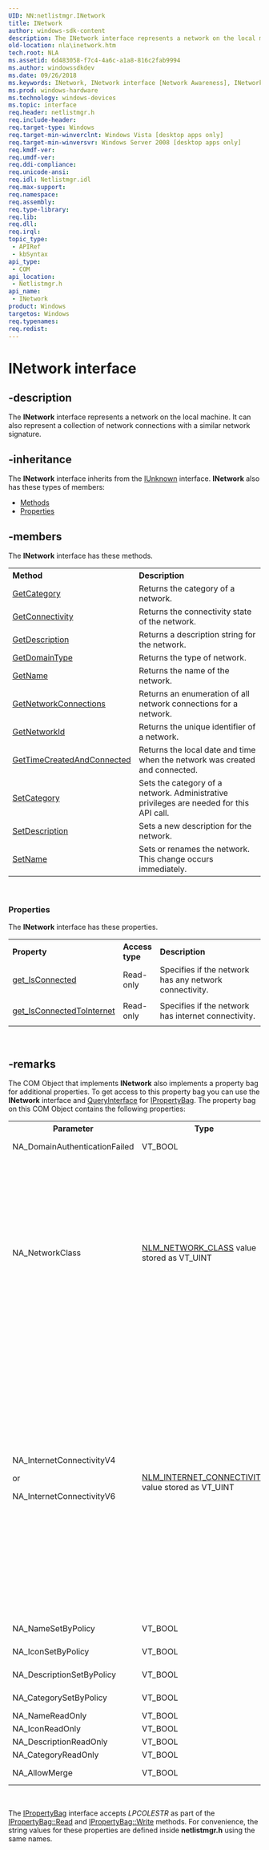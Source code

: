 ```yaml
---
UID: NN:netlistmgr.INetwork
title: INetwork
author: windows-sdk-content
description: The INetwork interface represents a network on the local machine. It can also represent a collection of network connections with a similar network signature.
old-location: nla\inetwork.htm
tech.root: NLA
ms.assetid: 6d483058-f7c4-4a6c-a1a8-816c2fab9994
ms.author: windowssdkdev
ms.date: 09/26/2018
ms.keywords: INetwork, INetwork interface [Network Awareness], INetwork interface [Network Awareness],described, netlistmgr/INetwork, nla.inetwork
ms.prod: windows-hardware
ms.technology: windows-devices
ms.topic: interface
req.header: netlistmgr.h
req.include-header: 
req.target-type: Windows
req.target-min-winverclnt: Windows Vista [desktop apps only]
req.target-min-winversvr: Windows Server 2008 [desktop apps only]
req.kmdf-ver: 
req.umdf-ver: 
req.ddi-compliance: 
req.unicode-ansi: 
req.idl: Netlistmgr.idl
req.max-support: 
req.namespace: 
req.assembly: 
req.type-library: 
req.lib: 
req.dll: 
req.irql: 
topic_type:
 - APIRef
 - kbSyntax
api_type:
 - COM
api_location:
 - Netlistmgr.h
api_name:
 - INetwork
product: Windows
targetos: Windows
req.typenames: 
req.redist: 
---
```


# INetwork interface


## -description


The <b>INetwork</b> interface represents a network on the local machine. It can also represent a collection of network connections with a similar network signature.


## -inheritance

The <b xmlns:loc="http://microsoft.com/wdcml/l10n">INetwork</b> interface inherits from the <a href="https://msdn.microsoft.com/33f1d79a-33fc-4ce5-a372-e08bda378332">IUnknown</a> interface. <b>INetwork</b> also has these types of members:
<ul>
<li><a href="https://docs.microsoft.com/">Methods</a></li>
<li><a href="https://docs.microsoft.com/">Properties</a></li>
</ul>

## -members

The <b>INetwork</b> interface has these methods.
<table class="members" id="memberListMethods">
<tr>
<th align="left" width="37%">Method</th>
<th align="left" width="63%">Description</th>
</tr>
<tr data="declared;">
<td align="left" width="37%">
<a href="https://msdn.microsoft.com/8a57c6ad-8c6c-4ef0-a731-463a5d7e325f">GetCategory</a>
</td>
<td align="left" width="63%">
Returns the category of a network.

</td>
</tr>
<tr data="declared;">
<td align="left" width="37%">
<a href="https://msdn.microsoft.com/04191757-7d9f-4211-a311-4863d62bd0a5">GetConnectivity</a>
</td>
<td align="left" width="63%">
Returns the connectivity state of the network.

</td>
</tr>
<tr data="declared;">
<td align="left" width="37%">
<a href="https://msdn.microsoft.com/7d7c4f04-f11c-48ff-b579-dc4dd7599a6b">GetDescription</a>
</td>
<td align="left" width="63%">
Returns a description string for the network.

</td>
</tr>
<tr data="declared;">
<td align="left" width="37%">
<a href="https://msdn.microsoft.com/ca23d7c0-fe25-4375-bd2c-6c2ccae56548">GetDomainType</a>
</td>
<td align="left" width="63%">
Returns the type of network.

</td>
</tr>
<tr data="declared;">
<td align="left" width="37%">
<a href="https://msdn.microsoft.com/e0dd843e-5bba-4504-b0af-26c0c1ee73a9">GetName</a>
</td>
<td align="left" width="63%">
Returns the name of the network.

</td>
</tr>
<tr data="declared;">
<td align="left" width="37%">
<a href="https://msdn.microsoft.com/cc599537-3c31-4674-81d0-608cadae3e61">GetNetworkConnections</a>
</td>
<td align="left" width="63%">
Returns an enumeration of all network connections for a network.

</td>
</tr>
<tr data="declared;">
<td align="left" width="37%">
<a href="https://msdn.microsoft.com/f2012295-d443-434f-8fe8-b6e38e7cac74">GetNetworkId</a>
</td>
<td align="left" width="63%">
Returns the unique identifier of a network.

</td>
</tr>
<tr data="declared;">
<td align="left" width="37%">
<a href="https://msdn.microsoft.com/607ce0be-fe7e-4969-b9d0-db1def054f67">GetTimeCreatedAndConnected</a>
</td>
<td align="left" width="63%">
Returns the local date and time when the network was created and connected.

</td>
</tr>
<tr data="declared;">
<td align="left" width="37%">
<a href="https://msdn.microsoft.com/6cbaa23e-f57c-4608-814b-9ccff1ec515f">SetCategory</a>
</td>
<td align="left" width="63%">
Sets the category of a network. Administrative privileges are needed for this API call.

</td>
</tr>
<tr data="declared;">
<td align="left" width="37%">
<a href="https://msdn.microsoft.com/d21fc8ca-d097-4099-8c64-f449d1fd49ef">SetDescription</a>
</td>
<td align="left" width="63%">
Sets a new description for the network.

</td>
</tr>
<tr data="declared;">
<td align="left" width="37%">
<a href="https://msdn.microsoft.com/7495e26f-b7cf-4abd-ab7d-82b0d4bd4d87">SetName</a>
</td>
<td align="left" width="63%">
Sets or renames the network. This change occurs immediately.

</td>
</tr>
</table> 
<h3><a id="properties"></a>Properties</h3>The <b xmlns:loc="http://microsoft.com/wdcml/l10n">INetwork</b> interface has these properties.
<table class="members" id="memberListProperties">
<tr>
<th align="left" width="27%">Property</th>
<th align="left" width="10%">Access type</th>
<th align="left" width="63%">Description</th>
</tr>
<tr data="declared;">
<td align="left" width="27%" xml:space="preserve">

<a href="https://msdn.microsoft.com/24bfcd98-b9c3-44f5-9f7b-13c05dcc8974">get_IsConnected</a>


</td>
<td align="left" width="10%">
Read-only

</td>
<td align="left" width="63%">
Specifies if the network has any network connectivity.

</td>
</tr>
<tr data="declared;">
<td align="left" width="27%" xml:space="preserve">

<a href="https://msdn.microsoft.com/12df15aa-64df-426f-aa41-12b96fc35e55">get_IsConnectedToInternet</a>


</td>
<td align="left" width="10%">
Read-only

</td>
<td align="left" width="63%">
Specifies if the network has internet connectivity.

</td>
</tr>
</table> 


## -remarks



The COM Object that implements <b>INetwork</b> also implements a property bag for additional properties. To get access to this property bag you can use the <b>INetwork</b> interface and <a href="Http://go.microsoft.com/fwlink/p/?linkid=83937">QueryInterface</a> for <a href="Http://go.microsoft.com/fwlink/p/?linkid=83936">IPropertyBag</a>. The property bag on this COM Object contains the following properties:

<table>
<tr>
<th>Parameter</th>
<th>Type</th>
<th>Description</th>
</tr>
<tr>
<td>NA_DomainAuthenticationFailed</td>
<td>VT_BOOL</td>
<td>Specifies that a domain network is not able to authenticate against the domain controller.</td>
</tr>
<tr>
<td>NA_NetworkClass</td>
<td>
<a href="https://msdn.microsoft.com/397602c6-efc5-454a-999b-26ea26cb56cd">NLM_NETWORK_CLASS</a> value stored as VT_UINT </td>
<td>Specifies the class of network. Possible values include:<ul>
<li>
NLM_NETWORK_IDENTIFYING     (0x01)

This is the special "Identifying" network. No properties on this network class can be changed.

</li>
<li>
NLM_NETWORK_IDENTIFIED       (0x02)

This is an Identified network.

</li>
<li>
NLM_NETWORK_UNIDENTIFIED    (0x03)

This is the special "Unidentified" network. The category of this network can be changed, but it will not persist when the network is disconnected.

</li>
</ul>
</td>
</tr>
<tr>
<td>
NA_InternetConnectivityV4 

or

NA_InternetConnectivityV6 

</td>
<td>
<a href="https://msdn.microsoft.com/5B1DB4D5-6F69-4628-AEAF-E280E9B4E71C">NLM_INTERNET_CONNECTIVITY</a> value stored as VT_UINT</td>
<td>
Provides details regarding IPv4 or IPv6 network connectivity. Possible values include:<ul>
<li>
NLM_INTERNET_CONNECTIVITY_WEBHIJACK (0x1)

The detected network is a hotspot. For example, when connected to a coffee Wi-Fi hotspot network and the local HTTP traffic is being redirected to a captive portal, this flag will be set.

</li>
<li>
NLM_INTERNET_CONNECTIVITY_PROXIED (0x2)

The detected network has a proxy configuration. For example, when connected to a corporate network using a proxy for HTTP access, this flag will be set.

</li>
<li>
NLM_INTERNET_CONNECTIVITY_CORPORATE (0x4)

The machine has been configured for Direct Access and access is detected to the corporate domain network Direct Access has been configured for.

</li>
</ul>


</td>
</tr>
<tr>
<td>NA_NameSetByPolicy</td>
<td>VT_BOOL</td>
<td>The name of the network has been set by group policy.</td>
</tr>
<tr>
<td>NA_IconSetByPolicy</td>
<td>VT_BOOL</td>
<td>The icon of the network has been set by group policy.</td>
</tr>
<tr>
<td>NA_DescriptionSetByPolicy</td>
<td>VT_BOOL</td>
<td>The description of the network has been set by group policy.</td>
</tr>
<tr>
<td>NA_CategorySetByPolicy</td>
<td>VT_BOOL</td>
<td>The category of the network has been set by group policy.</td>
</tr>
<tr>
<td>NA_NameReadOnly</td>
<td>VT_BOOL</td>
<td>The name of the network is read only.</td>
</tr>
<tr>
<td>NA_IconReadOnly</td>
<td>VT_BOOL</td>
<td>The icon of the network is read only.</td>
</tr>
<tr>
<td>NA_DescriptionReadOnly</td>
<td>VT_BOOL</td>
<td>The description of the network is read only.</td>
</tr>
<tr>
<td>NA_CategoryReadOnly</td>
<td>VT_BOOL</td>
<td>The category of the network is read only.</td>
</tr>
<tr>
<td>NA_AllowMerge</td>
<td>VT_BOOL</td>
<td>The network can be merged with another network.</td>
</tr>
</table>
 

The <a href="Http://go.microsoft.com/fwlink/p/?linkid=83936">IPropertyBag</a> interface accepts <i>LPCOLESTR</i> as part of the <a href="Http://go.microsoft.com/fwlink/p/?linkid=83934">IPropertyBag::Read</a> and <a href="Http://go.microsoft.com/fwlink/p/?linkid=83936">IPropertyBag::Write</a> methods. For convenience, the string values for these properties are defined inside <b>netlistmgr.h</b> using the same names.



